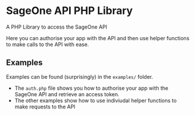 SageOne API PHP Library
==============

A PHP Library to access the SageOne API

Here you can authorise your app with the API and then use helper functions to make calls to the API with ease.

Examples
--------------

Examples can be found (surprisingly) in the `examples/` folder.

* The `auth.php` file shows you how to authorise your app with the SageOne API and retrieve an access token.
* The other examples show how to use indiviudal helper functions to make requests to the API